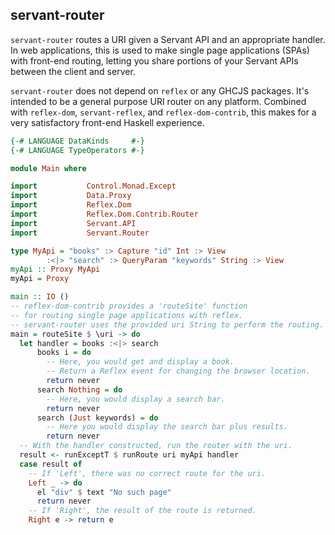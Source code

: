servant-router
---

`servant-router` routes a URI given a Servant API and an appropriate handler.
In web applications,
this is used to make single page applications (SPAs) with front-end routing,
letting you share portions of your Servant APIs between the client and server.

`servant-router` does not depend on `reflex` or any GHCJS packages.
It's intended to be a general purpose URI router on any platform.
Combined with `reflex-dom`, `servant-reflex`, and `reflex-dom-contrib`,
this makes for a very satisfactory front-end Haskell experience.

```haskell
{-# LANGUAGE DataKinds     #-}
{-# LANGUAGE TypeOperators #-}

module Main where

import           Control.Monad.Except
import           Data.Proxy
import           Reflex.Dom
import           Reflex.Dom.Contrib.Router
import           Servant.API
import           Servant.Router

type MyApi = "books" :> Capture "id" Int :> View
        :<|> "search" :> QueryParam "keywords" String :> View
myApi :: Proxy MyApi
myApi = Proxy

main :: IO ()
-- reflex-dom-contrib provides a 'routeSite' function
-- for routing single page applications with reflex.
-- servant-router uses the provided uri String to perform the routing.
main = routeSite $ \uri -> do
  let handler = books :<|> search
      books i = do
        -- Here, you would get and display a book.
        -- Return a Reflex event for changing the browser location.
        return never
      search Nothing = do
        -- Here, you would display a search bar.
        return never
      search (Just keywords) = do
        -- Here you would display the search bar plus results.
        return never
  -- With the handler constructed, run the router with the uri.
  result <- runExceptT $ runRoute uri myApi handler
  case result of
    -- If 'Left', there was no correct route for the uri.
    Left _ -> do
      el "div" $ text "No such page"
      return never
    -- If 'Right', the result of the route is returned.
    Right e -> return e
```
